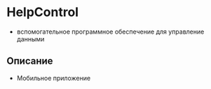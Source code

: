 # HelpControl

- вспомогательное программное обеспечение для управление данными

## Описание

- Мобильное приложение